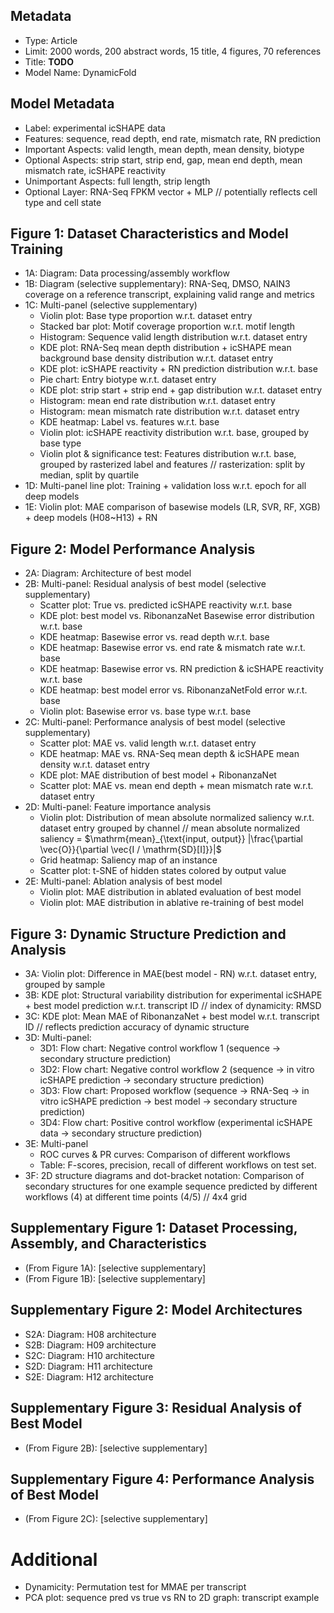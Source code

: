 ## Metadata

- Type: Article
- Limit: 2000 words, 200 abstract words, 15 title, 4 figures, 70 references
- Title: **TODO**
- Model Name: DynamicFold

## Model Metadata

- Label: experimental icSHAPE data
- Features: sequence, read depth, end rate, mismatch rate, RN prediction
- Important Aspects: valid length, mean depth, mean density, biotype
- Optional Aspects: strip start, strip end, gap, mean end depth, mean mismatch rate, icSHAPE reactivity
- Unimportant Aspects: full length, strip length
- Optional Layer: RNA-Seq FPKM vector + MLP // potentially reflects cell type and cell state

## Figure 1: Dataset Characteristics and Model Training

- 1A: Diagram: Data processing/assembly workflow
- 1B: Diagram (selective supplementary): RNA-Seq, DMSO, NAIN3 coverage on a reference transcript, explaining valid range and metrics
- 1C: Multi-panel (selective supplementary)
  - Violin plot: Base type proportion w.r.t. dataset entry
  - Stacked bar plot: Motif coverage proportion w.r.t. motif length
  - Histogram: Sequence valid length distribution w.r.t. dataset entry
  - KDE plot: RNA-Seq mean depth distribution + icSHAPE mean background base density distribution w.r.t. dataset entry
  - KDE plot: icSHAPE reactivity + RN prediction distribution w.r.t. base
  - Pie chart: Entry biotype w.r.t. dataset entry
  - KDE plot: strip start + strip end + gap distribution w.r.t. dataset entry
  - Histogram: mean end rate distribution w.r.t. dataset entry
  - Histogram: mean mismatch rate distribution w.r.t. dataset entry
  - KDE heatmap: Label vs. features w.r.t. base
  - Violin plot: icSHAPE reactivity distribution w.r.t. base, grouped by base type
  - Violin plot & significance test: Features distribution w.r.t. base, grouped by rasterized label and features // rasterization: split by median, split by quartile
- 1D: Multi-panel line plot: Training + validation loss w.r.t. epoch for all deep models
- 1E: Violin plot: MAE comparison of basewise models (LR, SVR, RF, XGB) + deep models (H08~H13) + RN

## Figure 2: Model Performance Analysis

- 2A: Diagram: Architecture of best model
- 2B: Multi-panel: Residual analysis of best model (selective supplementary)
  - Scatter plot: True vs. predicted icSHAPE reactivity w.r.t. base
  - KDE plot: best model vs. RibonanzaNet Basewise error distribution w.r.t. base
  - KDE heatmap: Basewise error vs. read depth w.r.t. base
  - KDE heatmap: Basewise error vs. end rate & mismatch rate w.r.t. base
  - KDE heatmap: Basewise error vs. RN prediction & icSHAPE reactivity w.r.t. base
  - KDE heatmap: best model error vs. RibonanzaNetFold error w.r.t. base
  - Violin plot: Basewise error vs. base type w.r.t. base
- 2C: Multi-panel: Performance analysis of best model (selective supplementary)
  - Scatter plot: MAE vs. valid length w.r.t. dataset entry
  - KDE heatmap: MAE vs. RNA-Seq mean depth & icSHAPE mean density w.r.t. dataset entry
  - KDE plot: MAE distribution of best model + RibonanzaNet
  - Scatter plot: MAE vs. mean end depth + mean mismatch rate w.r.t. dataset entry
- 2D: Multi-panel: Feature importance analysis
  - Violin plot: Distribution of mean absolute normalized saliency w.r.t. dataset entry grouped by channel // mean absolute normalized saliency = $\mathrm{mean}_{\text{input, output}} |\frac{\partial \vec{O}}{\partial \vec{I / \mathrm{SD}[I]}}|$
  - Grid heatmap: Saliency map of an instance
  - Scatter plot: t-SNE of hidden states colored by output value
- 2E: Multi-panel: Ablation analysis of best model
  - Violin plot: MAE distribution in ablated evaluation of best model
  - Violin plot: MAE distribution in ablative re-training of best model

## Figure 3: Dynamic Structure Prediction and Analysis

- 3A: Violin plot: Difference in MAE(best model - RN) w.r.t. dataset entry, grouped by sample
- 3B: KDE plot: Structural variability distribution for experimental icSHAPE + best model prediction w.r.t. transcript ID // index of dynamicity: RMSD
- 3C: KDE plot: Mean MAE of RibonanzaNet + best model w.r.t. transcript ID // reflects prediction accuracy of dynamic structure
- 3D: Multi-panel:
  - 3D1: Flow chart: Negative control workflow 1 (sequence -> secondary structure prediction)
  - 3D2: Flow chart: Negative control workflow 2 (sequence -> in vitro icSHAPE prediction -> secondary structure prediction)
  - 3D3: Flow chart: Proposed workflow (sequence -> RNA-Seq -> in vitro icSHAPE prediction -> best model -> secondary structure prediction)
  - 3D4: Flow chart: Positive control workflow (experimental icSHAPE data -> secondary structure prediction)
- 3E: Multi-panel
  - ROC curves & PR curves: Comparison of different workflows
  - Table: F-scores, precision, recall of different workflows on test set.
- 3F: 2D structure diagrams and dot-bracket notation: Comparison of secondary structures for one example sequence predicted by different workflows (4) at different time points (4/5) // 4x4 grid

## Supplementary Figure 1: Dataset Processing, Assembly, and Characteristics

- (From Figure 1A): [selective supplementary]
- (From Figure 1B): [selective supplementary]

## Supplementary Figure 2: Model Architectures

- S2A: Diagram: H08 architecture
- S2B: Diagram: H09 architecture
- S2C: Diagram: H10 architecture
- S2D: Diagram: H11 architecture
- S2E: Diagram: H12 architecture

## Supplementary Figure 3: Residual Analysis of Best Model

- (From Figure 2B): [selective supplementary]

## Supplementary Figure 4: Performance Analysis of Best Model

- (From Figure 2C): [selective supplementary]

# Additional

- Dynamicity: Permutation test for MMAE per transcript
- PCA plot: sequence pred vs true vs RN to 2D graph: transcript example
